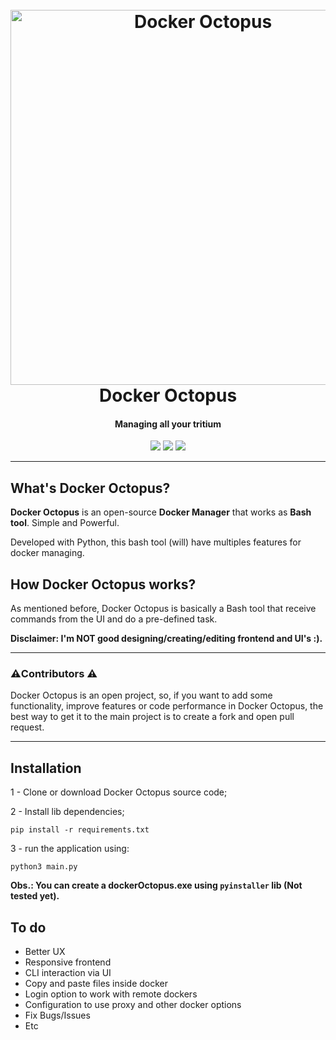 <h1 align="center">
  <br>
  <a href="https://github.com/th3r4ven/"><img src="https://i.imgur.com/Nxw3J1D.png" width=600 weigth=600 alt="Docker Octopus"></a>
  <br>
  Docker Octopus
  <br>
</h1>

<h4 align="center">Managing all your tritium</h4>

<p align="center">
    <img src="https://img.shields.io/badge/platform-windows | linux | mac OS-blue">
    <img src="https://img.shields.io/badge/version-1.0.0-blue">
    <img src="https://img.shields.io/badge/python-3.8.6-blue">
</p>

---

## What's Docker Octopus?

**Docker Octopus** is an open-source **Docker Manager** that works as **Bash tool**. Simple and Powerful.

Developed with Python, this bash tool (will) have multiples features for docker managing.

## How Docker Octopus works?

As mentioned before, Docker Octopus is basically a Bash tool that receive commands from the UI and do a pre-defined task.

**Disclaimer: I'm NOT good designing/creating/editing frontend and UI's :).**

---
### ⚠️Contributors ⚠️

Docker Octopus is an open project, so, if you want to add some functionality, improve features or code performance in Docker Octopus, the best way to get it to the main project is to create a fork and open pull request.

---
## Installation

1 - Clone or download Docker Octopus source code;
    
2 - Install lib dependencies;

````shell
pip install -r requirements.txt
````

3 - run the application using:

````shell
python3 main.py
````


**Obs.: You can create a dockerOctopus.exe using `pyinstaller` lib (Not tested yet).**

## To do

* Better UX
* Responsive frontend
* CLI interaction via UI
* Copy and paste files inside docker
* Login option to work with remote dockers
* Configuration to use proxy and other docker options
* Fix Bugs/Issues
* Etc
